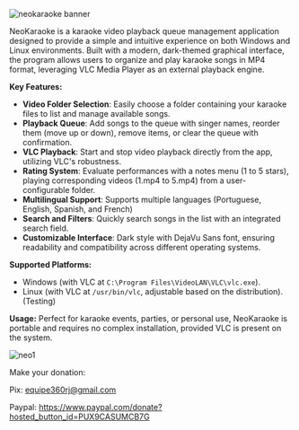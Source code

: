 ![neokaraoke banner](https://github.com/user-attachments/assets/1b813948-e287-4703-98cc-28857dddc949)

NeoKaraoke is a karaoke video playback queue management application designed to provide a simple and intuitive experience on both Windows and Linux environments. Built with a modern, dark-themed graphical interface, the program allows users to organize and play karaoke songs in MP4 format, leveraging VLC Media Player as an external playback engine.

**Key Features:**
- **Video Folder Selection**: Easily choose a folder containing your karaoke files to list and manage available songs.
- **Playback Queue**: Add songs to the queue with singer names, reorder them (move up or down), remove items, or clear the queue with confirmation.
- **VLC Playback**: Start and stop video playback directly from the app, utilizing VLC's robustness.
- **Rating System**: Evaluate performances with a notes menu (1 to 5 stars), playing corresponding videos (1.mp4 to 5.mp4) from a user-configurable folder.
- **Multilingual Support**: Supports multiple languages (Portuguese, English, Spanish, and French)
- **Search and Filters**: Quickly search songs in the list with an integrated search field.
- **Customizable Interface**: Dark style with DejaVu Sans font, ensuring readability and compatibility across different operating systems.

**Supported Platforms:**
- Windows (with VLC at `C:\Program Files\VideoLAN\VLC\vlc.exe`).
- Linux (with VLC at `/usr/bin/vlc`, adjustable based on the distribution). (Testing)

**Usage:**
Perfect for karaoke events, parties, or personal use, NeoKaraoke is portable and requires no complex installation, provided VLC is present on the system.

![neo1](https://github.com/user-attachments/assets/2ad9b980-fce1-461f-883e-1dab820c838d)

Make your donation:

Pix: equipe360rj@gmail.com

Paypal: https://www.paypal.com/donate?hosted_button_id=PUX9CASUMCB7G
